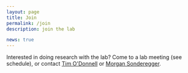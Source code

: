 ```yaml
---
layout: page
title: Join
permalink: /join
description: join the lab

news: true
---
```


Interested in doing research with the lab? Come to a lab meeting (see schedule), or contact [Tim O'Donnell](people/odonnell.timothy) or [Morgan Sonderegger](people/sonderegger.morgan).
